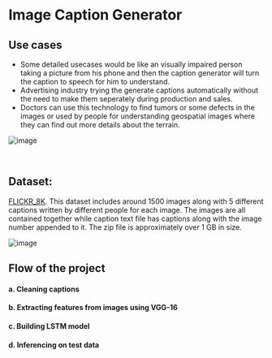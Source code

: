 # Image Caption Generator



## Use cases
* Some detailed usecases would be like an visually impaired person taking a picture from his phone and then the caption generator will turn the caption to speech for him to understand. 
* Advertising industry trying the generate captions automatically without the need to make them seperately during production and sales.
* Doctors can use this technology to find tumors or some defects in the images or used by people for understanding geospatial images where they can find out more details about the terrain.

![image](https://user-images.githubusercontent.com/100507234/235934594-48707694-74a0-489d-87e8-6d3adfb8d862.png)

<br>

## Dataset:
[FLICKR_8K](https://forms.illinois.edu/sec/1713398).
This dataset includes around 1500 images along with 5 different captions written by different people for each image. The images are all contained together while caption text file has captions along with the image number appended to it. The zip file is approximately over 1 GB in size.

![image](https://user-images.githubusercontent.com/100507234/235935000-79099ffe-9dee-45be-acfa-9a08f63c97d8.png)
<br>

## Flow of the project
#### a. Cleaning captions
#### b. Extracting features from images using VGG-16
#### c. Building LSTM model
#### d. Inferencing on test data

<br>
